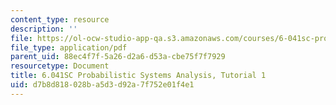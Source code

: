 ```yaml
---
content_type: resource
description: ''
file: https://ol-ocw-studio-app-qa.s3.amazonaws.com/courses/6-041sc-probabilistic-systems-analysis-and-applied-probability-fall-2013/d7b8d818028ba5d3d92a7f752e01f4e1_MIT6_041SCF10_tut01.pdf
file_type: application/pdf
parent_uid: 88ec4f7f-5a26-d2a6-d53a-cbe75f7f7929
resourcetype: Document
title: 6.041SC Probabilistic Systems Analysis, Tutorial 1
uid: d7b8d818-028b-a5d3-d92a-7f752e01f4e1
---
```

